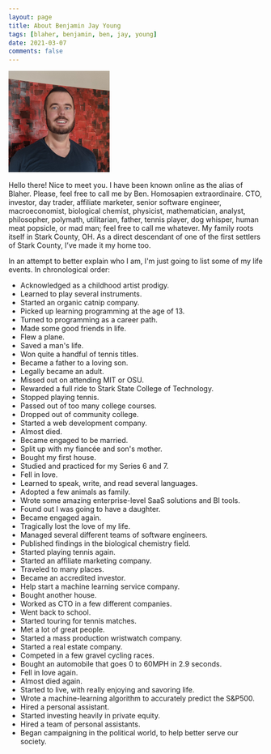 ```yaml
---
layout: page
title: About Benjamin Jay Young
tags: [blaher, benjamin, ben, jay, young]
date: 2021-03-07
comments: false
---
```

<img src="/assets/img/logo.png" class="img-circle zoombtn animated">

Hello there! Nice to meet you. I have been known online as the alias of Blaher. Please, feel free to call me by Ben. Homosapien extraordinaire. CTO, investor, day trader, affiliate marketer, senior software engineer, macroeconomist, biological chemist, physicist, mathematician, analyst, philosopher, polymath, utilitarian, father, tennis player, dog whisper, human meat popsicle, or mad man; feel free to call me whatever. My family roots itself in Stark County, OH. As a direct descendant of one of the first settlers of Stark County, I’ve made it my home too.

In an attempt to better explain who I am, I'm just going to list some of my life events. In chronological order:
 * Acknowledged as a childhood artist prodigy.
 * Learned to play several instruments.
 * Started an organic catnip company.
 * Picked up learning programming at the age of 13.
 * Turned to programming as a career path.
 * Made some good friends in life.
 * Flew a plane.
 * Saved a man's life.
 * Won quite a handful of tennis titles.
 * Became a father to a loving son.
 * Legally became an adult.
 * Missed out on attending MIT or OSU.
 * Rewarded a full ride to Stark State College of Technology.
 * Stopped playing tennis.
 * Passed out of too many college courses.
 * Dropped out of community college.
 * Started a web development company.
 * Almost died.
 * Became engaged to be married.
 * Split up with my fiancée and son's mother.
 * Bought my first house.
 * Studied and practiced for my Series 6 and 7.
 * Fell in love.
 * Learned to speak, write, and read several languages.
 * Adopted a few animals as family.
 * Wrote some amazing enterprise-level SaaS solutions and BI tools.
 * Found out I was going to have a daughter.
 * Became engaged again.
 * Tragically lost the love of my life.
 * Managed several different teams of software engineers.
 * Published findings in the biological chemistry field.
 * Started playing tennis again.
 * Started an affiliate marketing company.
 * Traveled to many places.
 * Became an accredited investor.
 * Help start a machine learning service company.
 * Bought another house.
 * Worked as CTO in a few different companies.
 * Went back to school.
 * Started touring for tennis matches.
 * Met a lot of great people.
 * Started a mass production wristwatch company.
 * Started a real estate company.
 * Competed in a few gravel cycling races.
 * Bought an automobile that goes 0 to 60MPH in 2.9 seconds.
 * Fell in love again.
 * Almost died again.
 * Started to live, with really enjoying and savoring life.
 * Wrote a machine-learning algorithm to accurately predict the S&amp;P500.
 * Hired a personal assistant.
 * Started investing heavily in private equity.
 * Hired a team of personal assistants.
 * Began campaigning in the political world, to help better serve our society.
